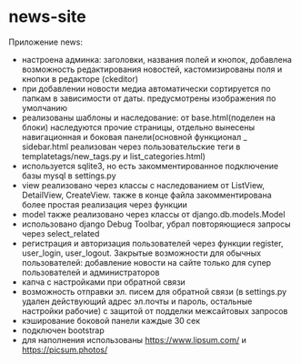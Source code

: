 # news-site
Приложение news:
- настроена админка: заголовки, названия полей и кнопок, добавлена возможность редактирования новостей, кастомизированы поля и кнопки в редакторе (ckeditor)
- при добавлении новости медиа автоматически сортируется по папкам в зависимости от даты. предусмотрены изображения по умолчанию
- реализованы шаблоны и наследование: от base.html(поделен на блоки) наследуются прочие страницы, отдельно вынесены навигационная и боковая панели(основной функционал _ sidebar.html реализован через пользовательские теги в templatetags/new_tags.py и list_categories.html)
- используется sqlite3, но есть закомментированное подключение базы mysql в settings.py
- view реализовано через классы с наследованием от ListView, DetailView, CreateView. также в конце файла закомментирована более простая реализация через функции
- model также реализовано через классы от django.db.models.Model
- использовано django Debug Toolbar, убрал повторяющиеся запросы через select_related
- регистрация и авторизация пользователей через функции register, user_login, user_logout. Закрытые возможности для обычных пользователей: добавление новости на сайте только для супер пользователей и администраторов
- капча с настройками при обратной связи
- возможность отправки эл. писем для обратной связи (в settings.py удален действующий адрес эл.почты и пароль, остальные настройки рабочие) с защитой от подделки межсайтовых запросов
- кэширование боковой панели каждые 30 сек
- подключен bootstrap
- для наполнения использованы https://www.lipsum.com/ и https://picsum.photos/
